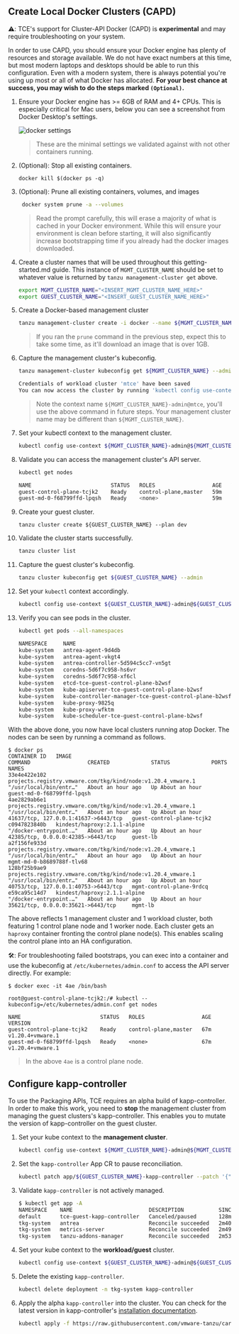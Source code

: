 ## Create Local Docker Clusters (CAPD)

⚠️: TCE's support for Cluster-API Docker (CAPD) is **experimental** and may require troubleshooting on your system.

In order to use CAPD, you should ensure your Docker engine has plenty of resources and storage available.
We do not have exact numbers at this time, but most modern laptops and desktops should be able to run this configuration.
Even with a modern system, there is always potential you're using up most or all of what Docker has allocated. **For your
best chance at success, you may wish to do the steps marked `(Optional)`.**

1. Ensure your Docker engine has >= 6GB of RAM and 4+ CPUs. This is especially critical for Mac users, below you can see a screenshot from Docker Desktop's settings.

   ![docker settings](/docs/img/docker-settings.png)

   > These are the minimal settings we validated against with not other containers running.

1. (Optional): Stop all existing containers.

   ```shell
   docker kill $(docker ps -q)
   ```

1. (Optional): Prune all existing containers, volumes, and images

   ```sh
    docker system prune -a --volumes
   ```

   > Read the prompt carefully, this will erase a majority of what is cached in your Docker environment.
   > While this will ensure your environment is clean before starting, it will also significantly increase bootstrapping
   > time if you already had the docker images downloaded.

1. Create a cluster names that will be used throughout this getting-started.md guide. This instance of `MGMT_CLUSTER_NAME` should be set to whatever value is returned by `tanzu management-cluster get` above.

    ```sh
    export MGMT_CLUSTER_NAME="<INSERT_MGMT_CLUSTER_NAME_HERE>"
    export GUEST_CLUSTER_NAME="<INSERT_GUEST_CLUSTER_NAME_HERE>"
    ```

1. Create a Docker-based management cluster

   ```sh
   tanzu management-cluster create -i docker --name ${MGMT_CLUSTER_NAME} -v 10 --plan dev --ceip-participation=false
   ```

   > If you ran the `prune` command in the previous step, expect this to take some time, as it'll download an image that is over 1GB.

1. Capture the management cluster's kubeconfig.

    ```sh
    tanzu management-cluster kubeconfig get ${MGMT_CLUSTER_NAME} --admin

    Credentials of workload cluster 'mtce' have been saved
    You can now access the cluster by running 'kubectl config use-context mtce-admin@mtce'
    ```

   > Note the context name `${MGMT_CLUSTER_NAME}-admin@mtce`, you'll use the above command in
   > future steps. Your management cluster name may be different than
   > `${MGMT_CLUSTER_NAME}`.

1. Set your kubectl context to the management cluster.

    ```sh
    kubectl config use-context ${MGMT_CLUSTER_NAME}-admin@${MGMT_CLUSTER_NAME}
    ```

1. Validate you can access the management cluster's API server.

    ```sh
    kubectl get nodes

    NAME                         STATUS   ROLES                  AGE   VERSION
    guest-control-plane-tcjk2    Ready    control-plane,master   59m   v1.20.4+vmware.1
    guest-md-0-f68799ffd-lpqsh   Ready    <none>                 59m   v1.20.4+vmware.1
    ```

1. Create your guest cluster.

   ```shell
   tanzu cluster create ${GUEST_CLUSTER_NAME} --plan dev
   ```

1. Validate the cluster starts successfully.

    ```sh
    tanzu cluster list
    ```

1. Capture the guest cluster's kubeconfig.

    ```sh
    tanzu cluster kubeconfig get ${GUEST_CLUSTER_NAME} --admin
    ```

1. Set your `kubectl` context accordingly.

    ```sh
    kubectl config use-context ${GUEST_CLUSTER_NAME}-admin@${GUEST_CLUSTER_NAME}
    ```

1. Verify you can see pods in the cluster.

    ```sh
    kubectl get pods --all-namespaces

    NAMESPACE     NAME                                                    READY   STATUS    RESTARTS   AGE
    kube-system   antrea-agent-9d4db                                      2/2     Running   0          3m42s
    kube-system   antrea-agent-vkgt4                                      2/2     Running   1          5m48s
    kube-system   antrea-controller-5d594c5cc7-vn5gt                      1/1     Running   0          5m49s
    kube-system   coredns-5d6f7c958-hs6vr                                 1/1     Running   0          5m49s
    kube-system   coredns-5d6f7c958-xf6cl                                 1/1     Running   0          5m49s
    kube-system   etcd-tce-guest-control-plane-b2wsf                      1/1     Running   0          5m56s
    kube-system   kube-apiserver-tce-guest-control-plane-b2wsf            1/1     Running   0          5m56s
    kube-system   kube-controller-manager-tce-guest-control-plane-b2wsf   1/1     Running   0          5m56s
    kube-system   kube-proxy-9825q                                        1/1     Running   0          5m48s
    kube-system   kube-proxy-wfktm                                        1/1     Running   0          3m42s
    kube-system   kube-scheduler-tce-guest-control-plane-b2wsf            1/1     Running   0          5m56s
    ```

With the above done, you now have local clusters running atop Docker. The nodes can be seen by running a command as follows.

```shell
$ docker ps
CONTAINER ID   IMAGE                                                         COMMAND                  CREATED             STATUS             PORTS                                  NAMES
33e4e422e102   projects.registry.vmware.com/tkg/kind/node:v1.20.4_vmware.1   "/usr/local/bin/entr…"   About an hour ago   Up About an hour                                          guest-md-0-f68799ffd-lpqsh
4ae2829ab6e1   projects.registry.vmware.com/tkg/kind/node:v1.20.4_vmware.1   "/usr/local/bin/entr…"   About an hour ago   Up About an hour   41637/tcp, 127.0.0.1:41637->6443/tcp   guest-control-plane-tcjk2
c0947823840b   kindest/haproxy:2.1.1-alpine                                  "/docker-entrypoint.…"   About an hour ago   Up About an hour   42385/tcp, 0.0.0.0:42385->6443/tcp     guest-lb
a2f156fe933d   projects.registry.vmware.com/tkg/kind/node:v1.20.4_vmware.1   "/usr/local/bin/entr…"   About an hour ago   Up About an hour                                          mgmt-md-0-b8689788f-tlv68
128bf25b9ae9   projects.registry.vmware.com/tkg/kind/node:v1.20.4_vmware.1   "/usr/local/bin/entr…"   About an hour ago   Up About an hour   40753/tcp, 127.0.0.1:40753->6443/tcp   mgmt-control-plane-9rdcq
e59ca95c14d7   kindest/haproxy:2.1.1-alpine                                  "/docker-entrypoint.…"   About an hour ago   Up About an hour   35621/tcp, 0.0.0.0:35621->6443/tcp     mgmt-lb
```

The above reflects 1 management cluster and 1 workload cluster, both featuring 1 control plane node and 1 worker node.
Each cluster gets an `haproxy` container fronting the control plane node(s). This enables scaling the control plane into
an HA configuration.

🛠️: For troubleshooting failed bootstraps, you can exec into a container and use the kubeconfig at `/etc/kubernetes/admin.conf` to access
the API server directly. For example:

```shell
$ docker exec -it 4ae /bin/bash

root@guest-control-plane-tcjk2:/# kubectl --kubeconfig=/etc/kubernetes/admin.conf get nodes

NAME                         STATUS   ROLES                  AGE   VERSION
guest-control-plane-tcjk2    Ready    control-plane,master   67m   v1.20.4+vmware.1
guest-md-0-f68799ffd-lpqsh   Ready    <none>                 67m   v1.20.4+vmware.1
```

> In the above `4ae` is a control plane node.

## Configure kapp-controller

To use the Packaging APIs, TCE requires an alpha build of kapp-controller. In
order to make this work, you need to **stop** the management cluster from
managing the guest clusters's kapp-controller. This enables you to mutate the
version of kapp-controller on the guest cluster.

1. Set your kube context to the **management cluster**.

    ```sh
    kubectl config use-context ${MGMT_CLUSTER_NAME}-admin@${MGMT_CLUSTER_NAME}
    ```

1. Set the `kapp-controller` App CR to pause reconciliation.

    ```sh
    kubectl patch app/${GUEST_CLUSTER_NAME}-kapp-controller --patch '{"spec":{"paused":true}}' --type=merge
    ```

1. Validate `kapp-controller` is not actively managed.

    ```sh
    $ kubectl get app -A
    NAMESPACE    NAME                        DESCRIPTION           SINCE-DEPLOY   AGE
    default      tce-guest-kapp-controller   Canceled/paused       128m           135m
    tkg-system   antrea                      Reconcile succeeded   2m40s          152m
    tkg-system   metrics-server              Reconcile succeeded   2m49s          149m
    tkg-system   tanzu-addons-manager        Reconcile succeeded   2m53s          153m
    ```

1. Set your kube context to the **workload/guest** cluster.

    ```sh
    kubectl config use-context ${GUEST_CLUSTER_NAME}-admin@${GUEST_CLUSTER_NAME}
    ```

1. Delete the existing `kapp-controller`.

   ```sh
   kubectl delete deployment -n tkg-system kapp-controller
   ```

1. Apply the alpha `kapp-controller` into the cluster. You can check for the latest version in kapp-controller's [installation documentation](https://carvel.dev/kapp-controller/docs/latest/install-alpha/).

   ```sh
   kubectl apply -f https://raw.githubusercontent.com/vmware-tanzu/carvel-kapp-controller/dev-packaging/alpha-releases/v0.18.0-alpha.4.yml
   ```
